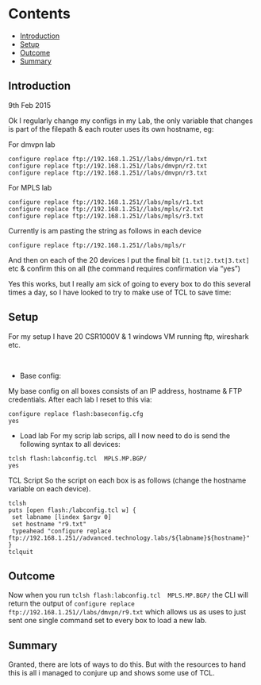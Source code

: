 # Contents
  - [Introduction](#introduction-)
  - [Setup](#setup-)
  - [Outcome](#outcome-)
  - [Summary](#summary-)

## Introduction <a name="introduction"></a>

9th Feb 2015

Ok I regularly change my configs in my Lab, the only variable that changes is part of the filepath & each router uses its own hostname, eg:

For dmvpn lab
```
configure replace ftp://192.168.1.251//labs/dmvpn/r1.txt
configure replace ftp://192.168.1.251//labs/dmvpn/r2.txt
configure replace ftp://192.168.1.251//labs/dmvpn/r3.txt
```

For MPLS lab
```
configure replace ftp://192.168.1.251//labs/mpls/r1.txt
configure replace ftp://192.168.1.251//labs/mpls/r2.txt
configure replace ftp://192.168.1.251//labs/mpls/r3.txt
```


Currently is am pasting the string as follows in each device
```
configure replace ftp://192.168.1.251//labs/mpls/r
```

And then on each of the 20 devices I put the final bit ```[1.txt|2.txt|3.txt]``` etc & confirm this on all (the command requires confirmation via “yes”)


Yes this works, but I really am sick of going to every box to do this several times a day, so I have looked to try to make use of TCL to save time:


## Setup <a name="setup"></a>

For my setup I have 20 CSR1000V & 1 windows VM running ftp, wireshark etc.

<br>

* Base config:

My base config on all boxes consists of an IP address, hostname & FTP credentials. After each lab I reset to this via:
```
configure replace flash:baseconfig.cfg
yes
```

* Load lab
For my scrip lab scrips, all I now need to do is send the following syntax to all devices:
```
tclsh flash:labconfig.tcl  MPLS.MP.BGP/
yes
```

TCL Script
So the script on each box is as follows (change the hostname variable on each device).

```
tclsh
puts [open flash:/labconfig.tcl w] {
 set labname [lindex $argv 0]
 set hostname "r9.txt"
 typeahead "configure replace ftp://192.168.1.251//advanced.technology.labs/${labname}${hostname}"
}
tclquit
```

## Outcome <a name="outcome"></a>
Now when you run ```tclsh flash:labconfig.tcl  MPLS.MP.BGP/``` the CLI will return the output of ```configure replace ftp://192.168.1.251//labs/dmvpn/r9.txt``` which allows us as uses to just sent one single command set to every box to load a new lab.

## Summary <a name="summary"></a>
Granted, there are lots of ways to do this. But with the resources to hand this is all i managed to conjure up and shows some use of TCL.
